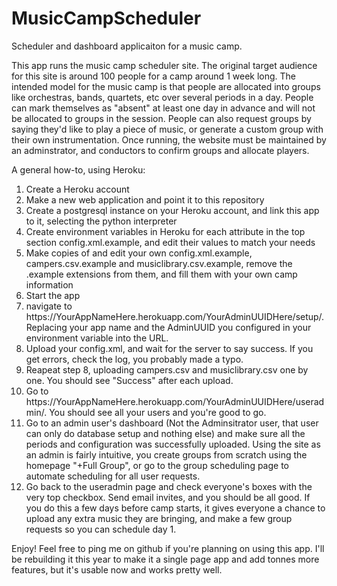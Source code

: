 <h1>MusicCampScheduler</h1>
<p>Scheduler and dashboard applicaiton for a music camp.</p>
<p>This app runs the music camp scheduler site. The original target audience for this site is around 100 people for a camp around 1 week long. The intended model for the music camp is that people are allocated into groups like orchestras, bands, quartets, etc over several periods in a day. People can mark themselves as "absent" at least one day in advance and will not be allocated  to groups in the session. People can also request groups by saying they'd like to play a piece of music, or generate a custom group with their own instrumentation. Once running, the website must be maintained by an adminstrator, and conductors to confirm groups and allocate players.</p>
<p>A general how-to, using Heroku:</p>
<ol>
<li>Create a Heroku account</li>
<li>Make a new web application and point it to this repository</li>
<li>Create a postgresql instance on your Heroku account, and link this app to it, selecting the python interpreter</li>
<li>Create environment variables in Heroku for each attribute in the top section config.xml.example, and edit their values to match your needs</li>
<li>Make copies of and edit your own config.xml.example, campers.csv.example and musiclibrary.csv.example, remove the .example extensions from them, and fill them with your own camp information</li>
<li>Start the app</li>
<li>navigate to https://YourAppNameHere.herokuapp.com/YourAdminUUIDHere/setup/. Replacing your app name and the AdminUUID you configured in your environment variable into the URL.</li>
<li>Upload your config.xml, and wait for the server to say success. If you get errors, check the log, you probably made a typo.</li>
<li>Reapeat step 8, uploading campers.csv and musiclibrary.csv one by one. You should see "Success" after each upload.</li>
<li>Go to https://YourAppNameHere.herokuapp.com/YourAdminUUIDHere/useradmin/. You should see all your users and you're good to go.</li>
<li>Go to an admin user's dashboard (Not the Adminsitrator user, that user can only do database setup and nothing else) and make sure all the periods and configuration was successfully uploaded. Using the site as an admin is fairly intuitive, you create groups from scratch using the homepage "+Full Group", or go to the group scheduling page to automate scheduling for all user requests.</li>
<li>Go back to the useradmin page and check everyone's boxes with the very top checkbox. Send email invites, and you should be all good. If you do this a few days before camp starts, it gives everyone a chance to upload any extra music they are bringing, and make a few group requests so you can schedule day 1.</li>
</ol>
<p>Enjoy! Feel free to ping me on github if you're planning on using this app. I'll be rebuilding it this year to make it a single page app and add tonnes more features, but it's usable now and works pretty well.</p>
